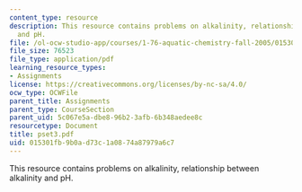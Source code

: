 ```yaml
---
content_type: resource
description: This resource contains problems on alkalinity, relationship between alkalinity
  and pH.
file: /ol-ocw-studio-app/courses/1-76-aquatic-chemistry-fall-2005/015301fb9b0ad73c1a0874a87979a6c7_pset3.pdf
file_size: 76523
file_type: application/pdf
learning_resource_types:
- Assignments
license: https://creativecommons.org/licenses/by-nc-sa/4.0/
ocw_type: OCWFile
parent_title: Assignments
parent_type: CourseSection
parent_uid: 5c067e5a-dbe8-96b2-3afb-6b348aedee8c
resourcetype: Document
title: pset3.pdf
uid: 015301fb-9b0a-d73c-1a08-74a87979a6c7
---
```

This resource contains problems on alkalinity, relationship between alkalinity and pH.